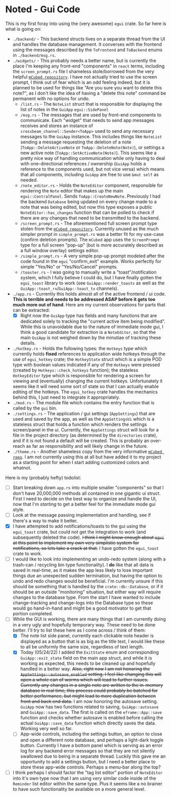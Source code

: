 <!--
 Copyright (c) 2022 Tony Barbitta
 
 This Source Code Form is subject to the terms of the Mozilla Public
 License, v. 2.0. If a copy of the MPL was not distributed with this
 file, You can obtain one at http://mozilla.org/MPL/2.0/.
-->

# Noted - Gui Code

This is my first foray into using the (very awesome) `egui` crate. So far here is what is going on:
- `./backend/` - This backend structs lives on a separate thread from the UI and handles the database management. It converses with the frontend using the messages described by the `ToFrontend` and `ToBackend` enums in `./backend/msg.rs`.
- `./widgets/` - This probably needs a better name, but is currently the place I'm keeping any front-end "components" in `react` terms, including the `screen_prompt.rs` file I shameless stole/borrowed from the very helpful [`mCubed repository`](https://github.com/4JX/mCubed/blob/77b646385d6be0e30885ae95e656a60a601ac120/main/src/ui/widgets/screen_prompt.rs). I have not actually tried to use the screen prompt, I think out of fear which is an odd feeling indeed, but it is planned to be used for things like "Are you sure you want to delete this note?", as I don't like the idea of having a "delete this note" command be permanent with no options for undo.
    - `/list.rs` - The `NoteList` struct that is responsible for displaying the list of notes in the `GuiApp` `egui::SidePanel`
    - `/msg.rs` - The messages that are used by front-end components to communicate. Each "widget" that needs to send app messages receives and stores an instance of `crossbeam_channel::Sender<ToApp>` used to send any necessary messages to the `GuiApp` instance. This includes things like `NoteList` sending a message requesting the deletion of a note (`ToApp::DeleteActiveNote` or `ToApp::DeleteNote(Note)`), or settings a new active note (`ToApp::SetActiveNote(Note)`). This seems like a pretty nice way of handling communication while only having to deal with one-directional references / ownership (`GuiApp` holds a reference to the components used, but not vice versa) which means that all components, including `GuiApp` are free to use `&mut self` as needed.
    - `/note_editor.rs` - Holds the `NoteEditor` component, responsible for rendering the `Note` editor that makes up the main `egui::CentralPanel`. Sends `ToApp::CreateNewNote`. Previously I had the backend `Database` being updated on every change made to a note that was being edited, but now this type exposes a public `NoteEditor::has_changes` function that can be polled to check if there are any changes that need to be transmitted to the backend.
    - `/screen_prompt.rs` - The aforementioned full screen prompt type stolen from the [`mCubed repository`](https://github.com/4JX/mCubed). Currently unused as the much simpler prompt in `simple_prompt.rs` was a better fit for my use-case (confirm deletion prompts). The `mCubed` app uses the `ScreenPrompt` type for a full screen "pop-up" (but is more accurately described as a full window overlay) settings editor.
    - `/simple_prompt.rs` - A very simple pop-up prompt modeled after the code found in the `egui` "confirm_exit" example. Works perfectly for simple "Yes/No" or "Yes/No/Cancel" prompts.
    - `/toaster.rs` - I was going to manually write a "toast"/notification system, which I fully believe I could do, but I have finally gotten the `egui_toast` library to work (see `GuiApp::render_toasts` as well as the `GuiApp::toast_rx`/`GuiApp::toast_tx` channels). 
- `./app.rs` - Currently this holds almost all of the active frontend / ui code. **This is terrible and needs to be addressed ASAP before it gets too much more out of hand**. Here are my current observations for parts that can be extracted:
    - [x] Right now the `GuiApp` type has fields and many functions that are dedicated solely to tracking the "current active item being modified". While this is unavoidable due to the nature of immediate mode gui, I think a good candidate for extraction is a `NoteEditor`, so that the main `GuiApp` is not weighed down by the minutiae of tracking these details.
- `./hotkey.rs` - Holds the following types: the `Hotkeys` type which currently holds **fixed** references to application wide hotkeys through the use of `egui_hotkey` crate; the `HotkeyState` struct which is a simple POD type with boolean values indicated if any of the `Hotkeys` were pressed (created by `Hotkeys::check_hotkeys` function); the stateless `HotkeyEditor` type which is responsible for rendering a screen for viewing and (eventually) changing the current hotkeys. Unfortunately it seems like it will need some sort of state so that I can actually enable editing of the hotkeys. The `egui_hotkey` crate handles the mechanics behind this, I just need to integrate it appropriately. 
- `./mod.rs` - The module file which contains the entry function that is called by the `gui` bin.
- `./settings.rs` - The application / gui settings (`AppSettings`) that are used and saved by the app, as well as the `AppSettingsUi` which is a stateless struct that holds a function which renders the settings screen/panel in the ui. Currently, the `AppSettings` struct will look for a file in the project directory (as determined by the `directories` crate), and if it is not found a default will be created. This is probably an over-reach as far as responsibility and will likely change in the future.
- `./theme.rs` - Another shameless copy from the very informative [`mCubed repo`](https://github.com/4JX/mCubed/blob/master/main/src/ui/app_theme.rs). I am not currently using this at all but have added it to my project as a starting point for when I start adding customized colors and whatnot.

Here is my (probably hefty) todolist:
- [ ] Start breaking down `app.rs` into multiple smaller "components" so that I don't have 20,000,000 methods all contained in one gigantic ui struct. First I need to decide on the best way to organize and handle the UI, now that I'm *starting* to get a better feel for the immediate mode gui style.
- [ ] Look at the message passing implementation and handling, see if there's a way to make it better.
- [x] I have attempted to add notifications/toasts to the gui using the `egui_toast` crate, but could not get the integration to work (and subsequently deleted the code). ~~I think I might know enough about `egui` at this point to implement my own very simplistic system for notifications, so lets take a crack at that.~~ I have gotten the `egui_toast` crate to work.
- [ ] I would like to look into implementing an undo-redo system (along with a trash-can / recycling bin type functionality). I **do** like that all data is saved in real-time, as it makes the app less likely to lose important things due an unexpected sudden termination, but having the option to undo and redo changes would be beneficial. I'm currently unsure if this should be something that is handled by the `crate::db::Database`, or if it should be an outside "monitoring" situation, but either way will require changes to the database type. From the start I have wanted to include change-tracking and change-logs into the Database type so these would go hand-in-hand and might be a good motivator to get that portion completed. 
- [ ] While the GUI is working, there are many things that I am currently doing in a very ugly and hopefully temporary way. These need to be done better. I'll try to list these here as I come across / think of them:
    - [x] The note list side panel, currently each clickable note header is displayed as a button that is as big as the title text, I would like these to all be uniformly the same size, regardless of text length.
    - [x] Today (05/24/22) I added the `ExitState` enum and corresponding `GuiApp::exit_state` field on the main app struct, and while it is working as expected, this needs to be cleaned up and hopefully handled in a better way. ~~Also, right now I am not honoring the `AppSettings::autosave_enabled` setting. I feel like changing this will open a whole can of worms which will lead to further issues. Currently any changes in a single note are written to the in-memory database in real time, this process could probably be batched for better performance, but might lead to more duplication between front and back end data.~~ I am now honoring the autosave setting. `GuiApp` now has two functions related to saving, `GuiApp::autosave` and `GuiApp::save_data`. The first is called on the `eframe::App::save` function and checks whether autosave is enabled before calling the actual `GuiApp::save_data` function which directly saves the data. Working very well so far.
    - [ ] App-wide controls, including the settings button, an option to close and open a different note database, and perhaps a light-dark toggle button. Currently I have a bottom panel which is serving as an error log for any backend error messages so that they are not silently swallowed due to being in a separate thread. Luckily this gave me an opportunity to add a settings button, but I need a better place to store these app-wide controls. Perhaps a menu-bar along the top?
- [ ] I think perhaps I should factor the "tag list editor" portion of `NoteEditor` into it's own type now that I am using *very* similar code inside of the `Reminder` list editor within the same type. Plus it seems like a no brainer to have such functionality be available on a more general level.